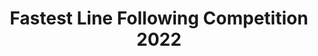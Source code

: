 ---
title: Fastest Line Following Competition 2022
description: The objective of this contest is to build a robot whose task is to follow a line.
start-date: 2022-06-25 16:30:00
place: CIT Kokrajhar
---